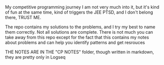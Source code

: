 My competitive programming journey 
I am not very much into it, but it's kind of fun at the same time, kind of triggers the JEE PTSD, and I don't belong there, TRUST ME.

The repo contains my solutions to the problems, and I try my best to name them correctly. Not all solutions are complete.
There is not much you can take away from this repo except for the fact that this contains my notes about problems and can help you identify patterns and get resrouces

THE NOTES ARE IN THE "CP NOTES" folder, though written in markdown, they are pretty only in Logseq
